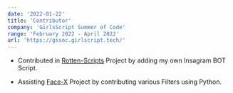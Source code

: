 ```yaml
---
date: '2022-01-22'
title: 'Contributor'
company: 'GirlsScript Summer of Code'
range: 'February 2022 - April 2022'
url: 'https://gssoc.girlscript.tech/'
---
```


- Contributed in [Rotten-Scripts](https://github.com/HarshCasper/Rotten-Scripts) Project by adding my own Insagram BOT Script.

- Assisting [Face-X](https://github.com/akshitagupta15june/Face-X) Project by contributing various Filters using Python.